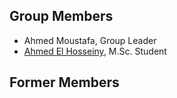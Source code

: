 
## Group Members
- Ahmed Moustafa, Group Leader
- [Ahmed El Hosseiny](members/ahmedelhosseiny.md), M.Sc. Student

## Former Members
